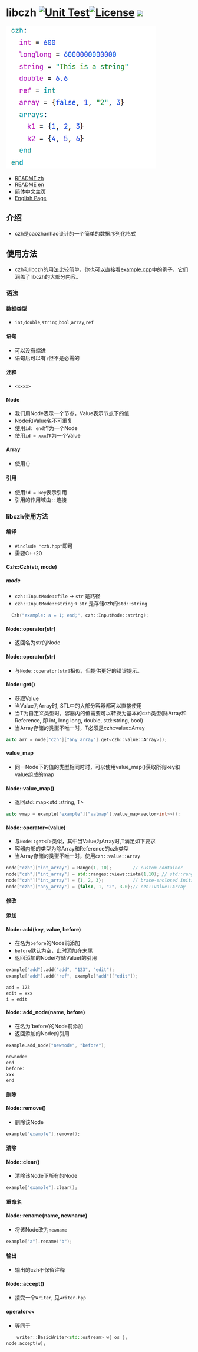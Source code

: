 # libczh  [![Unit Test](https://github.com/caozhanhao/libczh/actions/workflows/tests.yml/badge.svg)](https://github.com/caozhanhao/libczh/actions/workflows/tests.yml)[![License](https://img.shields.io/github/license/caozhanhao/libczh?label=License&style=flat-square)](LICENSE) ![](https://img.shields.io/github/v/release/caozhanhao/libczh?label=Release&style=flat-square)

![example](examples/example.png)

-   [README zh](README.md)
-   [README en](README.en.md)
-   [简体中文主页](https://libczh.vercel.app/)
-   [English Page](https://libczh-en.vercel.app/)

## 介绍

-   czh是caozhanhao设计的一个简单的数据序列化格式

## 使用方法

-   czh和libczh的用法比较简单，你也可以直接看[example.cpp](examples/cpp/example.cpp)中的例子，它们涵盖了libczh的大部分内容。

### 语法

#### 数据类型

-   `int`,`double`,`string`,`bool`,`array`,`ref`

#### 语句

-   可以没有缩进
-   语句后可以有`;`但不是必需的

#### 注释

-   `<xxxx>`

#### Node

-   我们用Node表示一个节点，Value表示节点下的值
-   Node和Value名不可重复
-   使用`id: end`作为一个Node
-   使用`id = xxx`作为一个Value

#### Array

-   使用`{}`

#### 引用

-   使用`id = key`表示引用
-   引用的作用域由`::`连接

### libczh使用方法

#### 编译

-   `#include "czh.hpp"`即可
-   需要C++20

#### Czh::Czh(str, mode)

##### mode

-   `czh::InputMode::file`  -> `str` 是路径
-   `czh::InputMode::string`-> `str` 是存储czh的`std::string`

```c++
  Czh("example: a = 1; end;", czh::InputMode::string);
```

#### Node::operator[str]

-   返回名为str的Node

#### Node::operator(str)

-   与`Node::operator[str]`相似，但提供更好的错误提示。

#### Node::get<T>()

- 获取Value
- 当Value为Array时, STL中的大部分容器都可以直接使用
- 当T为自定义类型时，容器内的值需要可以转换为基本的czh类型(除Array和Reference, 即 int, long long, double, std::string, bool)
- 当Array存储的类型不唯一时，T必须是czh::value::Array

```c++
auto arr = node["czh"]["any_array"].get<czh::value::Array>();
```

#### value_map

-   同一Node下的值的类型相同时时，可以使用value_map()获取所有key和value组成的map

#### Node::value_map<T>()
-   返回std::map<std::string, T>

```c++
auto vmap = example["example"]["valmap"].value_map<vector<int>>();
```

#### Node::operator=(value)

-   与`Node::get<T>`类似，其中当Value为Array时,T满足如下要求
-   容器内部的类型为除Array和Reference的czh类型
-   当Array存储的类型不唯一时，使用`czh::value::Array`

```c++
node["czh"]["int_array"] = Range(1, 10);        // custom container
node["czh"]["int_array"] = std::ranges::views::iota(1,10); // std::ranges
node["czh"]["int_array"] = {1, 2, 3};           // brace-enclosed initializer list
node["czh"]["any_array"] = {false, 1, "2", 3.0};// czh::value::Array
```

#### 修改

#### 添加

#### Node::add(key, value, before)

-   在名为`before`的Node前添加
-   `before`默认为空，此时添加在末尾
-   返回添加的Node(存储Value)的引用

```c++
example["add"].add("add", "123", "edit");
example["add"].add("ref", example["add"]["edit"]);
```

```
add = 123
edit = xxx
i = edit
```

#### Node::add_node(name, before)
-   在名为'before'的Node前添加
-   返回添加的Node的引用

```c++
example.add_node("newnode", "before");
```

```
newnode:
end
before:
xxx
end
```

#### 删除

#### Node::remove()

-   删除该Node

```c++
example["example"].remove();
```

#### 清除

#### Node::clear()

-   清除该Node下所有的Node

```c++
example["example"].clear();
```

#### 重命名

#### Node::rename(name, newname)

-   将该Node改为`newname`

```c++
example["a"].rename("b");
```

#### 输出

-   输出的czh不保留注释

#### Node::accept()

- 接受一个`Writer`, 见`writer.hpp`

#### operator<<

- 等同于

```c++
    writer::BasicWriter<std::ostream> w{ os };
node.accept(w);
```
